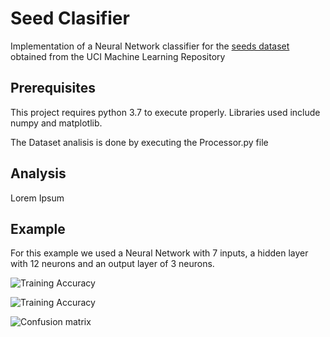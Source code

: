 # Seed Clasifier

Implementation of a Neural Network classifier for the [seeds dataset](https://archive.ics.uci.edu/ml/datasets/seeds) obtained from the UCI Machine Learning Repository

## Prerequisites
This project requires python 3.7 to execute properly. Libraries used include numpy and matplotlib.

The Dataset analisis is done by executing the  Processor.py file

## Analysis
Lorem Ipsum

## Example
For this example we used a Neural Network with 7 inputs, a hidden layer with 12 neurons and an output layer of 3 neurons.

![Training Accuracy](https://www.github.com/Julioalbornoz/cc5114/Tarea_1/Images/tr_acc.png)

![Training Accuracy](https://www.github.com/Julioalbornoz/cc5114/Tarea_1/Images/tr_mse.png)

![Confusion matrix](https://www.github.com/Julioalbornoz/cc5114/Tarea_1/Imagesconfusion.png)